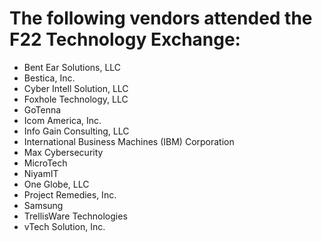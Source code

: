 # The following vendors attended the F22 Technology Exchange:

- Bent Ear Solutions, LLC
- Bestica, Inc.
- Cyber Intell Solution, LLC
- Foxhole Technology, LLC
- GoTenna
- Icom America, Inc.
- Info Gain Consulting, LLC
- International Business Machines (IBM) Corporation
- Max Cybersecurity
- MicroTech
- NiyamIT
- One Globe, LLC
- Project Remedies, Inc.
- Samsung
- TrellisWare Technologies
- vTech Solution, Inc.

